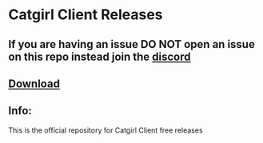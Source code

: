 # Catgirl Client Releases
## **If you are having an issue DO NOT open an issue on this repo instead join the [discord](https://prax.wtf/discord)**
## [Download](https://github.com/Catgirl-Client/Catgirl-Releases/releases/latest)

## Info:
This is the official repository for Catgirl Client free releases
